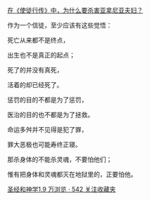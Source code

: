 [在《使徒行传》中，为什么要杀害亚拿尼亚夫妇？](https://www.zhihu.com/question/65797289/answer/873806178)

作为一个信徒，至少应该有这些觉悟：

死亡从来都不是终点，

出生也不是真正的起点；

死了的并没有真死，

活着的却已经死了。

惩罚的目的不都是为了惩罚，

医治的目的也不都是为了拯救。

命运多舛并不见得是犯了罪，

罪大恶极也可能寿终正寝。

那杀身体的不能杀灵魂，不要怕他们；

惟有把身体和灵魂都灭在地狱里的，正要怕他。

[圣经和神学1.9 万浏览 · 542 关注收藏夹](https://zhihu.com/collection/313814574)

  
  


